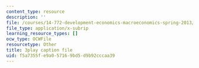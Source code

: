 ```yaml
---
content_type: resource
description: ''
file: /courses/14-772-development-economics-macroeconomics-spring-2013/f5a7355fe9a057169bd5d9b92cccaa39_AW3a2ECNFlE.vtt
file_type: application/x-subrip
learning_resource_types: []
ocw_type: OCWFile
resourcetype: Other
title: 3play caption file
uid: f5a7355f-e9a0-5716-9bd5-d9b92cccaa39
---
```

